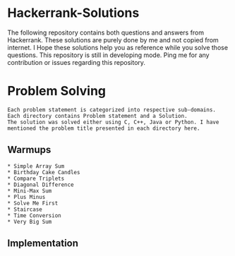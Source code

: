 # Hackerrank-Solutions
The following repository contains both questions and answers from Hackerrank.
These solutions are purely done by me and not copied from internet. I Hope these solutions help you as reference while you solve those questions. This repository is still in developing mode. Ping me for any contribution or issues regarding this repository.

# Problem Solving #

    Each problem statement is categorized into respective sub-domains. Each directory contains Problem statement and a Solution. 
    The solution was solved either using C, C++, Java or Python. I have mentioned the problem title presented in each directory here.

## Warmups ##

    * Simple Array Sum
    * Birthday Cake Candles
    * Compare Triplets
    * Diagonal Difference
    * Mini-Max Sum
    * Plus Minus
    * Solve Me First
    * Staircase
    * Time Conversion
    * Very Big Sum

## Implementation ##


